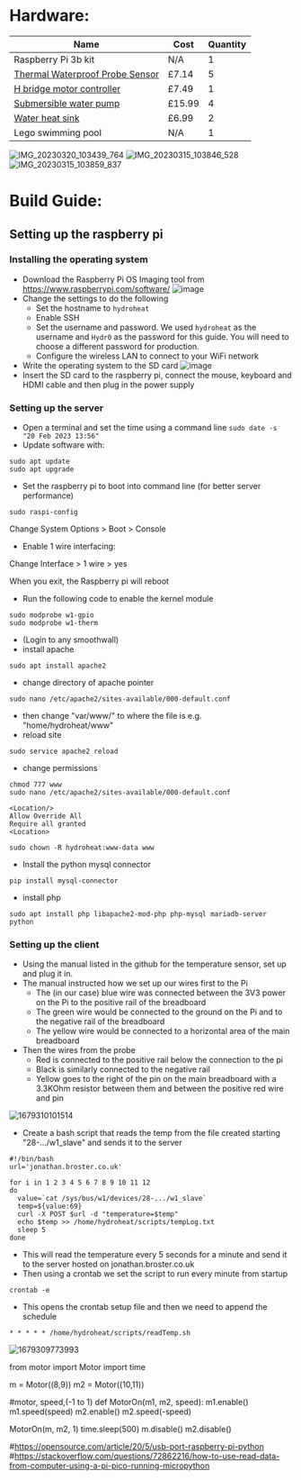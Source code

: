 # Hardware:

|Name                                                                                                                               |Cost  |Quantity|
|-----------------------------------------------------------------------------------------------------------------------------------|----  |--------|
|Raspberry Pi 3b kit                                                                                                                |N/A   | 1      |
|[Thermal Waterproof Probe Sensor](https://www.amazon.co.uk/dp/B07KNQJ3D7?psc=1&ref=ppx_yo2ov_dt_b_product_details)                 |£7.14 | 5      |
|[H bridge motor controller](https://www.amazon.co.uk/JZK-Stepper-Stepping-Channel-H-Bridge/dp/B08M8R35MQ/ref=asc_df_B08M8R35MQ/)   |£7.49 | 1      |
|[Submersible water pump](https://www.amazon.co.uk/dp/B0971BGTTG?psc=1&ref=ppx_yo2ov_dt_b_product_details)                          |£15.99| 4      |
|[Water heat sink](https://www.amazon.co.uk/dp/B078MK5GG9?psc=1&ref=ppx_yo2ov_dt_b_product_details)                                 |£6.99 | 2      |
|Lego swimming pool                                                                                                                 |N/A   | 1      |


![IMG_20230320_103439_764](https://user-images.githubusercontent.com/99484954/226316866-9008f346-008a-4f28-8cb4-ee03ccb1b19c.jpg)
![IMG_20230315_103846_528](https://user-images.githubusercontent.com/99484954/226316971-d55efad8-be32-41f8-8474-9c25e23a30d1.jpg)
![IMG_20230315_103859_837](https://user-images.githubusercontent.com/99484954/226317004-e5064fe9-f72d-47cc-aa9b-ac1ab835709e.jpg)


# Build Guide:

## Setting up the raspberry pi

### Installing the operating system
- Download the Raspberry Pi OS Imaging tool from https://www.raspberrypi.com/software/
![image](https://user-images.githubusercontent.com/760604/220124480-a7dfc367-48ec-40e8-8bcb-132fd85c7eb8.png)
- Change the settings to do the following
  - Set the hostname to `hydroheat`
  - Enable SSH
  - Set the username and password. We used `hydroheat` as the username and `Hydr0` as the password for this guide. You will need to choose a different password for production.
  - Configure the wireless LAN to connect to your WiFi network
- Write the operating system to the SD card
![image](https://user-images.githubusercontent.com/760604/220125087-68009fcf-b937-47c1-baed-32317451664b.png)
- Insert the SD card to the raspberry pi, connect the mouse, keyboard and HDMI cable and then plug in the power supply

### Setting up the server
- Open a terminal and set the time using a command line `sudo date -s "20 Feb 2023 13:56"`
- Update software with:
```
sudo apt update
sudo apt upgrade
```
- Set the raspberry pi to boot into command line (for better server performance)
```
sudo raspi-config
```
Change System Options > Boot > Console


- Enable 1 wire interfacing:

Change Interface > 1 wire > yes


When you exit, the Raspberry pi will reboot

- Run the following code to enable the kernel module
```
sudo modprobe w1-gpio
sudo modprobe w1-therm
```




- (Login to any smoothwall)
- install apache
```
sudo apt install apache2
```
- change directory of apache pointer
```
sudo nano /etc/apache2/sites-available/000-default.conf
```
- then change "var/www/" to where the file is e.g. "home/hydroheat/www"
- reload site

```
sudo service apache2 reload
```
- change permissions
```
chmod 777 www
sudo nano /etc/apache2/sites-available/000-default.conf

<Location/>
Allow Override All
Require all granted
<Location>

sudo chown -R hydroheat:www-data www

```
- Install the python mysql connector
```
pip install mysql-connector 
```
- install php
```
sudo apt install php libapache2-mod-php php-mysql mariadb-server python
```

### Setting up the client
- Using the manual listed in the github for the temperature sensor, set up and plug it in.
- The manual instructed how we set up our wires first to the Pi
  - The (in our case) blue wire was connected between the 3V3 power on the Pi to the positive rail of the breadboard
  - The green wire would be connected to the ground on the Pi and to the negative rail of the breadboard
  - The yellow wire would be connected to a horizontal area of the main breadboard
- Then the wires from the probe
  - Red is connected to the positive rail below the connection to the pi
  - Black is similarly connected to the negative rail
  - Yellow goes to the right of the pin on the main breadboard with a 3.3KOhm resistor between them and between the positive red wire and pin

![1679310101514](https://user-images.githubusercontent.com/99484954/226321406-028f1dbb-6145-4c02-82df-71afdcc41945.jpg)


- Create a bash script that reads the temp from the file created starting "28-.../w1_slave" and sends it to the server
```
#!/bin/bash
url='jonathan.broster.co.uk'

for i in 1 2 3 4 5 6 7 8 9 10 11 12
do
  value=`cat /sys/bus/w1/devices/28-.../w1_slave`
  temp=${value:69}
  curl -X POST $url -d "temperature=$temp"
  echo $temp >> /home/hydroheat/scripts/tempLog.txt
  sleep 5
done
```
- This will read the temperature every 5 seconds for a minute and send it to the server hosted on jonathan.broster.co.uk
- Then using a crontab we set the script to run every minute from startup
```
crontab -e
```
- This opens the crontab setup file and then we need to append the schedule
```
* * * * * /home/hydroheat/scripts/readTemp.sh
```




![1679309773993](https://user-images.githubusercontent.com/99484954/226320136-579a539c-d181-41f3-9ed3-c2f856e37cd3.jpg)


from motor import Motor
import time

m = Motor((8,9))
m2 = Motor((10,11))


#motor, speed,(-1 to 1)
def MotorOn(m1, m2, speed):
    m1.enable()
    m1.speed(speed)
    m2.enable()
    m2.speed(-speed)


MotorOn(m, m2, 1)
time.sleep(500)
m.disable()
m2.disable()

#https://opensource.com/article/20/5/usb-port-raspberry-pi-python
#https://stackoverflow.com/questions/72862216/how-to-use-read-data-from-computer-using-a-pi-pico-running-micropython





